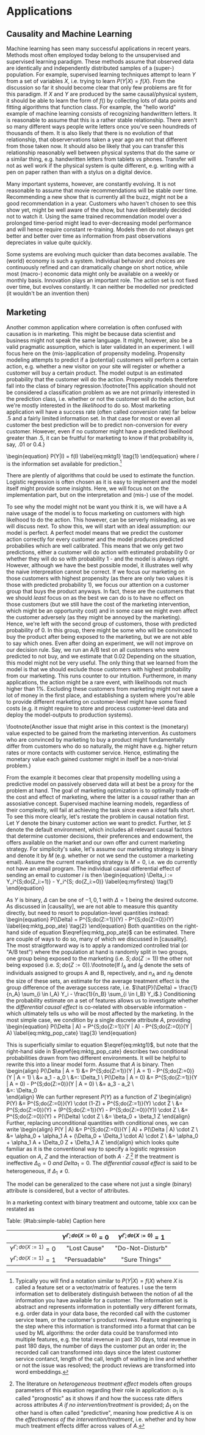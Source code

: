 # Applications

## Causality and Machine Learning
Machine learning has seen many successful applications in recent years. Methods most often employed today belong to the unsupervised and supervised learning paradigm. These methods assume that observed data are identically and independently distributed samples of a (super-) population. For example, supervised learning techniques attempt to learn $Y$ from a set of variables $X$, i.e. trying to learn $P(Y|X) = f(X)$.
From the discussion so far it should become clear that only few problems are fit for this paradigm. If $X$ and $Y$ are produced by the same causal/physical system, it should be able to learn the form of $f()$ by collecting lots of data points and fitting algorithms that  function class. For example, the "hello world" example of machine learning consists of recognizing handwrittern letters. It is reasonable to assume that this is a rather stable relationship. There aren't so many different ways people write letters once you've seen houndreds of thousands of them. It is also likely that there is no evolution of that relationship, that observervations taken a year ago are not that different from those taken now. It should also be likely that you can transfer this relationship reasonably well between physical systems that do the same or a similar thing, e.g. handwritten letters from tablets vs phones. Transfer will not as well work if the physical system is quite different, e.g. writing with a pen on paper rathen than with a stylus on a digital device.

Many important systems, however, are constantly evolving. It is not reasonable to assume that movie recommendations will be stable over time. Recommending a new show that is currently all the buzz, might not be a good recommendation in a year. Customers who haven't chosen to see this show yet, might be well aware of the show, but have deliberately decided not to watch it. Using the same trained recommendation model over a prolonged time-period might lead to ever-decreasing model performance and will hence require constant re-training. Models then do not always get better and better over time as information from past observations depreciates in value quite quickly.

Some systems are evolving much quicker than data becomes available. The (world) economy is such a system. Individual behavior and choices are continuously refined and can dramatically change on short notice, while most (macro-) economic data might only be available on a weekly or monthly basis.
Innovation plays an important role. The action set is not fixed over time, but evolves constantly. It can neither be modelled nor predicted (it wouldn't be an invention then)

## Marketing

Another common application where correlation is often confused with causation is in marketing. This might be because data scientist and business might not speak the same language. It might, however, also be a valid pragmatic assumption, which is later validated in an experiment.
I will focus here on the (mis-)application of propensity modeling. Propensity modeling attempts to predict if a (potential) customers will perform a certain action, e.g. whether a new visitor on your site will register or whether a customer will buy a certain product. The model output is an estimated probability that the customer will do the action. Propensity models therefore fall into the class of binary regression.\footnote{This application should not be considered a classification problem as we are not primarily interested in the prediction class, i.e. whether or not the customer will do the action, but we're mostly interested in the *likelihood* to do so. Most marketing application will have a success rate (often called conversion rate) far below .5 and a fairly limited information set. In that case for most or even all customer the best prediction will be to predict non-conversion for every customer. However, even if no customer might have a predicted likelihood greater than .5, it can be fruitful for marketing to know if that probability is, say, .01 or 0.4.}

\begin{equation}
P(Y|I) = f(I) \label{eq:mktg1} \tag{1}
\end{equation}
where $I$ is the information set available for prediction.[^footnote-information-set]

[^footnote-information-set]: Typically you will find a notation similar to $P(Y|X) = f(X)$ where $X$ is called a feature set or a vector/matrix of features. I use the term information set to deliberately distinguish between the notion of all the information you have available for a customer. The information set is abstract and represents information in potentially very different formats, e.g. order data in your data base, the recorded call with the customer service team, or the customer's product reviews. Feature engineering is the step where this information is transformed into a format that can be used by ML algorithms: the order data could be transformed into multiple features, e.g. the total revenue in past 30 days, total revenue in past 180 days, the number of days the customer put an order in; the recorded call can transformed into days since the latest customer service contanct, length of the call, length of waiting in line and whether or not the issue was resolved; the product reviews are transformed into word embeddings.

There are plently of algorithms that could be used to estimate the function. Logistic regression is often chosen as it is easy to implement and the model itself might provide some insights. Here, we will focus not on the implementation part, but on the interpretation and (mis-) use of the model.

To see why the model might not be want you think it is, we will have a
A naive usage of the model is to focus marketing on customers with high likelhood to do the action. This however, can be serverly misleading, as we will discuss next. To show this, we will start with an ideal assumption: our model is perfect. A perfect model means that we predict the customer action correctly for every customer and the model produces predicted probabilies which are well calibrated. This means that we only get two predictions, either a customer will do action with estimated probability 0 or whether they will do so with probability 1 - and the model is always right.
However, although we have the best possible model, it illustrates well why the naive interpreation cannot be correct. If we focus our marketing on those customers with highest propensity (as there are only two values it is those with predicted probability 1), we focus our attention on a customer group that buys the product anyways. In fact, these are the customers that we should *least* focus on as the best we can do is to have no effect on those customers (but we still have the cost of the marketing intervention, which might be an opportunity cost) and in some case we might even affect the customer adversely (as they might be annoyed by the marketing). Hence, we're left with the second group of customers, those with predicted probability of 0. In this group, there might be some who will be convinced to buy the product after being exposed to  the marketing, but we are not able to say which ones. Even after doing an experiment, we will not improve on our decision rule. Say, we run an A/B test on all customers who were predicted to not buy, and we estimate that 0.02
Depending on the situation, this model might not be very useful. The only thing that we learned from the model is that we should exclude those customers with highest probability from our marketing. This runs counter to our intuition. Furthermore, in many applications, the action might be a rare event, with likelihoods not much higher than 1%. Excluding these customers from marketing might not save a lot of money in the first place, and establishing a system where you're able to provide different marketing on customer-level might have some fixed costs (e.g. it might require to store and process customer-level data and deploy the model-outputs to production systems).

\footnote{Another issue that might arise in this context is the (monetary) value expected to be gained from the marketing intervention. As customers who are convinced by marketing to buy a product might fundamentally differ from customers who do so naturally, the might have e.g. higher return rates or more contacts with customer service. Hence, estimating the monetary value each gained customer might in itself be a non-trivial problem.}

From the example it becomes clear that propensity modelling using a predictive model on passively observed data will at best be a proxy for the problem at hand. The goal of marketing optimization is to optimally trade-off the cost and effect of marketing, where the latter is a *causal* rather than an assosiative concept. Supervised machine learning models, regardless of their complexity, will fail at achieving the task since even a *ideal* falls short.
To see this more clearly, let's restate the problem in causal notation first. Let $Y$ denote the binary customer action we want to predict. Further, let $S$ denote the default environment, which includes all relevant causal factors that determine customer decisions, their preferences and endowment, the offers available on the market and our own offer and current marketing strategy. For simplicity's sake, let's assume our marketing strategy is binary and denote it by $M$ (e.g. whether or not we send the customer a marketing email). Assume the current marketing strategy is $M = 0$, i.e. we do currently not have an email program.
The individual causal differential effect of sending an email to customer $i$ is then
\begin{equation}
\Delta_i := Y_i^{S;do(Z_i:=1)} - Y_i^{S; do(Z_i:=0)} \label{eq:myfirsteq} \tag{1}
\end{equation}

As $Y$ is binary, $\Delta$ can be one of ${-1, 0, 1}$ with $\Delta = 1$ being the desired outcome. As discussed in [causality], we are not able to measure this quantity directly, but need to resort to population-level quantities instead:
\begin{equation}
P(\Delta) = P^{S;do(Z:=1)}(Y) - P^{S;do(Z:=0)}(Y) \label{eq:mktg_pop_ate} \tag{2}
\end{equation}
Both quantities on the right-hand side of equation $\eqref{eq:mktg_pop_ate}$ can be estimated. There are couple of ways to do so, many of which we discussed in [causality]. The most straigtforward way is to apply a randomized controlled trial (or "A/B test") where the population at hand is randomly split in two groups, one group being exposed to the marketing (i.e. $S;do(Z:=1)$) the other not being exposed (i.e. $S;do(Z:=0)$).\footnote{If $I_A$ and $I_B$ denote the sets of individuals assigned to groups A and B, repectively, and $n_A$ and $n_B$ denote the size of these sets, an estimate for the average treatment effect is the group difference of the average success rate, i.e. $\hat{P}(\Delta) = \frac{1}{n_A} \sum_{i \in I_A} Y_i - \frac{1}{n_B} \sum_{i \in I_B} Y_i$.}
Conditioning the probability estimate on a set of features allows us to investigate whether the *differential causal effect* is co-related with observable information - which ultimately tells us who will be most affected by the marketing.
In the most simple case, we condition by a single discrete attribute $A$, providing
\begin{equation}
P(\Delta | A) = P^{S;do(Z:=1)}(Y | A) - P^{S;do(Z:=0)}(Y | A) \label{eq:mktg_pop_cate} \tag{3}
\end{equation}

This is superficially similar to equation $\eqref{eq:mktg1}$, but note that the right-hand side in $\eqref{eq:mktg_pop_cate} describes two conditional probabilities drawn from two different environments.
It will be helpful to rewrite this into a linear model form. Assume that $A$ is binary. Then
\begin{align}
P(\Delta | A = 1) &= P^{S;do(Z:=1)}(Y | A = 1) - P^{S;do(Z:=0)}(Y | A = 1) \\
                  &= a_1 - a_0 \\
                  &=: \Delta_1 \\
P(\Delta | A = 0) &= P^{S;do(Z:=1)}(Y | A = 0) - P^{S;do(Z:=0)}(Y | A = 0) \\
                  &= a_3 - a_2 \\  
                  &=: \Delta_0           
\end{align}
We can further represent $P(Y)$ as a function of $Z$
\begin{align}
P(Y) &= P^{S;do(Z:=0)}(Y) \cdot (1-Z) + P^{S;do(Z:=1)}(Y) \cdot Z \\
     &= P^{S;do(Z:=0)}(Y) + (P^{S;do(Z:=1)}(Y) - P^{S;do(Z:=0)}(Y)) \cdot Z \\
     &= P^{S;do(Z:=0)}(Y) + P(\Delta) \cdot Z \\
     &= \beta_0 + \beta_1 Z
\end{align}
Further, replacing unconditional quantities with conditional ones, we can write
\begin{align}
P(Y | A) &= P^{S;do(Z:=0)}(Y | A) + P(\Delta | A) \cdot Z \\
         &= \alpha_0 + \alpha_1 A + (\Delta_0 + \Delta_1 \cdot A) \cdot Z \\
         &= \alpha_0 + \alpha_1 A + \Delta_0 Z + \Delta_1 A Z
\end{align}
which looks quite familiar as it is the conventional way to specify a logistic regression equation on $A$, $Z$ and the interaction of both $A \cdot Z$.[^footnote-hte-nomenclature] If the treatment is ineffective $\Delta_0 = 0$ *and* $Delta_1 = 0$. The *differential causal effect* is said to be heterogeneous, if $\Delta_1 \neq 0$.
[^footnote-hte-nomenclature]: The literature on *heterogeneous treatment effect* models often groups parameters of this equation regarding their role in application: $\alpha_1$ is called "prognostic" as it shows if and how the success rate differs across attributes $A$ *if no intervention/treatment* is provided; $\Delta_1$ on the other hand is often called "predictive", meaning how predictive $A$ is on the *effectiveness of the intervention/treatment*, i.e. whether and by how much treatment effects differ across values of $A$.

The model can be generalized to the case where not just a single (binary) attribute is considered, but a vector of attributes.


In a marketing context with binary treatment and outcome, table xxx can be restated as

Table: (\#tab:simple-table) Caption here

|             	                | $Y^{\Gamma;do(X:=0)} = 0$ 	| $Y^{\Gamma;do(X:=0)} = 1$ |
|------------------------------:|:---------------------------:|:-------------------------:|
| $Y^{\Gamma;do(X:=1)} = 0$    	| "Lost Cause"           	    | "Do-Not-Disturb"          |
| $Y^{\Gamma;do(X:=1)} = 1$    	| "Persuadable"           	  | "Sure Things"       	    |
